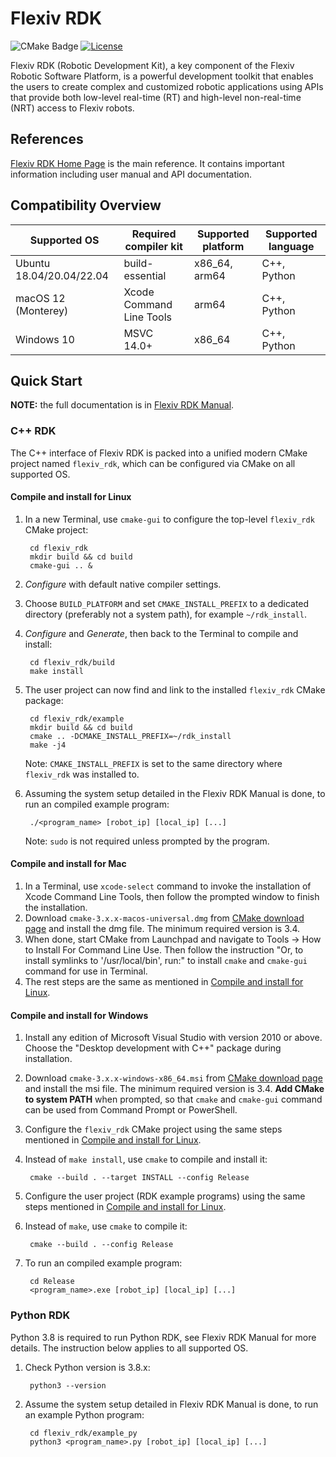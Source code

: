 # Flexiv RDK

![CMake Badge](https://github.com/flexivrobotics/flexiv_rdk/actions/workflows/cmake.yml/badge.svg)
[![License](https://img.shields.io/badge/License-Apache%202.0-blue.svg)](https://www.apache.org/licenses/LICENSE-2.0.html)

Flexiv RDK (Robotic Development Kit), a key component of the Flexiv Robotic Software Platform, is a powerful development toolkit that enables the users to create complex and customized robotic applications using APIs that provide both low-level real-time (RT) and high-level non-real-time (NRT) access to Flexiv robots.

## References

[Flexiv RDK Home Page](https://rdk.flexiv.com/) is the main reference. It contains important information including user manual and API documentation.

## Compatibility Overview

| **Supported OS**          | **Required compiler kit** | **Supported platform** | **Supported language** |
|---------------------------|---------------------------|------------------------|------------------------|
| Ubuntu 18.04/20.04/22.04  | build-essential           | x86_64, arm64          | C++, Python            |
| macOS 12 (Monterey)       | Xcode Command Line Tools  | arm64                  | C++, Python            |
| Windows 10                | MSVC 14.0+                | x86_64                 | C++, Python            |

## Quick Start

**NOTE:** the full documentation is in [Flexiv RDK Manual](https://rdk.flexiv.com/manual/).

### C++ RDK

The C++ interface of Flexiv RDK is packed into a unified modern CMake project named ``flexiv_rdk``, which can be configured via CMake on all supported OS.

#### Compile and install for Linux

1. In a new Terminal, use ``cmake-gui`` to configure the top-level ``flexiv_rdk`` CMake project:

        cd flexiv_rdk
        mkdir build && cd build
        cmake-gui .. &

2. *Configure* with default native compiler settings.
3. Choose ``BUILD_PLATFORM`` and set ``CMAKE_INSTALL_PREFIX`` to a dedicated directory (preferably not a system path), for example ``~/rdk_install``.
4. *Configure* and *Generate*, then back to the Terminal to compile and install:

        cd flexiv_rdk/build
        make install

5. The user project can now find and link to the installed ``flexiv_rdk`` CMake package:

        cd flexiv_rdk/example
        mkdir build && cd build
        cmake .. -DCMAKE_INSTALL_PREFIX=~/rdk_install
        make -j4

   Note: ``CMAKE_INSTALL_PREFIX`` is set to the same directory where ``flexiv_rdk`` was installed to.
6. Assuming the system setup detailed in the Flexiv RDK Manual is done, to run an compiled example program:

        ./<program_name> [robot_ip] [local_ip] [...]

     Note: ``sudo`` is not required unless prompted by the program.

#### Compile and install for Mac

1. In a Terminal, use ``xcode-select`` command to invoke the installation of Xcode Command Line Tools, then follow the prompted window to finish the installation.
2. Download ``cmake-3.x.x-macos-universal.dmg`` from [CMake download page](https://cmake.org/download/) and install the dmg file. The minimum required version is 3.4.
3. When done, start CMake from Launchpad and navigate to Tools -> How to Install For Command Line Use. Then follow the instruction "Or, to install symlinks to '/usr/local/bin', run:" to install ``cmake`` and ``cmake-gui`` command for use in Terminal.
4. The rest steps are the same as mentioned in [Compile and install for Linux](#compile-and-install-for-linux).

#### Compile and install for Windows

1. Install any edition of Microsoft Visual Studio with version 2010 or above. Choose the "Desktop development with C++" package during installation.
2. Download ``cmake-3.x.x-windows-x86_64.msi`` from [CMake download page](https://cmake.org/download/) and install the msi file. The minimum required version is 3.4. **Add CMake to system PATH** when prompted, so that ``cmake`` and ``cmake-gui`` command can be used from Command Prompt or PowerShell.
3. Configure the ``flexiv_rdk`` CMake project using the same steps mentioned in [Compile and install for Linux](#compile-and-install-for-linux).
4. Instead of ``make install``, use ``cmake`` to compile and install it:

        cmake --build . --target INSTALL --config Release

5. Configure the user project (RDK example programs) using the same steps mentioned in [Compile and install for Linux](#compile-and-install-for-linux).
6. Instead of ``make``, use ``cmake`` to compile it:

        cmake --build . --config Release

7. To run an compiled example program:

        cd Release
        <program_name>.exe [robot_ip] [local_ip] [...]

### Python RDK

Python 3.8 is required to run Python RDK, see Flexiv RDK Manual for more details. The instruction below applies to all supported OS.

1. Check Python version is 3.8.x:

        python3 --version

2. Assume the system setup detailed in Flexiv RDK Manual is done, to run an example Python program:

        cd flexiv_rdk/example_py
        python3 <program_name>.py [robot_ip] [local_ip] [...]
